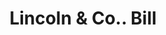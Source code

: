 ---
doi: 10.7916/D83J4QWB
date_other: '1897'
date_other_textual: '1897'
form: printed ephemera
genre:
- Invoices
name:
- Lincoln & Co.
object_in_context_url: https://biggert.cul.columbia.edu/items/view/ave_biggert_00073
subject_hierarchical_geographic:
- Hartford, Connecticut, United States
subject_name:
- Lincoln & Co.
title: Lincoln & Co.. Bill
sort_title: Lincoln & Co.. Bill
call_number: ave_biggert_00073
coordinates:
- 41.7625,-72.67416666666666
pid: ave_biggert_00073
identifiers: ave_biggert_00073
thumbnail: https://derivativo-2.library.columbia.edu/iiif/2/ldpd:342877/full/!256,256/0/native.jpg
permalink: /biggert/ave_biggert_00073/
layout: iiif-image-page
---